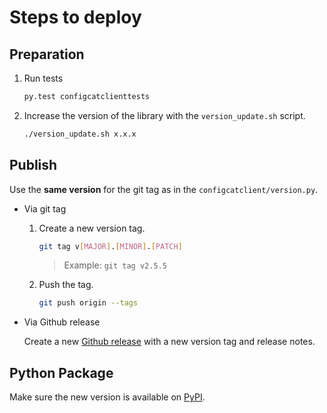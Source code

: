 # Steps to deploy
## Preparation
1. Run tests
   ```bash
   py.test configcatclienttests
   ```
2. Increase the version of the library with the `version_update.sh` script.
   ```bash
   ./version_update.sh x.x.x
   ```
## Publish
Use the **same version** for the git tag as in the `configcatclient/version.py`.
- Via git tag
    1. Create a new version tag.
       ```bash
       git tag v[MAJOR].[MINOR].[PATCH]
       ```
       > Example: `git tag v2.5.5`
    2. Push the tag.
       ```bash
       git push origin --tags
       ```
- Via Github release 

  Create a new [Github release](https://github.com/configcat/python-sdk/releases) with a new version tag and release notes.

## Python Package
Make sure the new version is available on [PyPI](https://pypi.org/project/configcat-client/).
